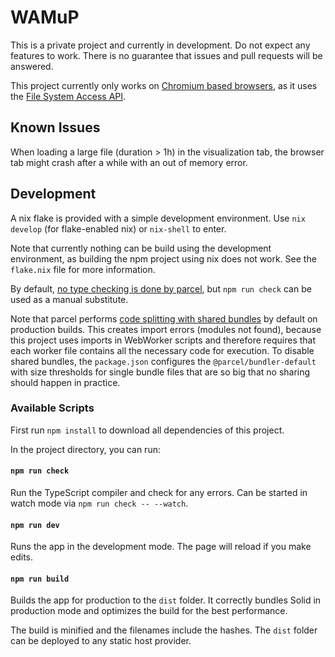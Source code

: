 # WAMuP

This is a private project and currently in development.
Do not expect any features to work.
There is no guarantee that issues and pull requests will be answered.

This project currently only works on [Chromium based browsers](https://caniuse.com/native-filesystem-api), as it uses the [File System Access API](https://developer.mozilla.org/en-US/docs/Web/API/File_System_Access_API).

## Known Issues

When loading a large file (duration > 1h) in the visualization tab, the browser tab might crash after a while with an out of memory error.

## Development

A nix flake is provided with a simple development environment.
Use `nix develop` (for flake-enabled nix) or `nix-shell` to enter.

Note that currently nothing can be build using the development environment, as building the npm project using nix does not work.
See the `flake.nix` file for more information.

By default, [no type checking is done by parcel](https://parceljs.org/languages/typescript), but `npm run check` can be used as a manual substitute.

Note that parcel performs [code splitting with shared bundles](https://parceljs.org/features/code-splitting/#shared-bundles) by default on production builds.
This creates import errors (modules not found), because this project uses imports in WebWorker scripts and therefore requires that each worker file contains all the necessary code for execution.
To disable shared bundles, the `package.json` configures the `@parcel/bundler-default` with size thresholds for single bundle files that are so big that no sharing should happen in practice.

### Available Scripts

First run `npm install` to download all dependencies of this project.

In the project directory, you can run:

#### `npm run check`

Run the TypeScript compiler and check for any errors.
Can be started in watch mode via `npm run check -- --watch`.

#### `npm run dev`

Runs the app in the development mode.
The page will reload if you make edits.

#### `npm run build`

Builds the app for production to the `dist` folder.
It correctly bundles Solid in production mode and optimizes the build for the best performance.

The build is minified and the filenames include the hashes.
The `dist` folder can be deployed to any static host provider.
